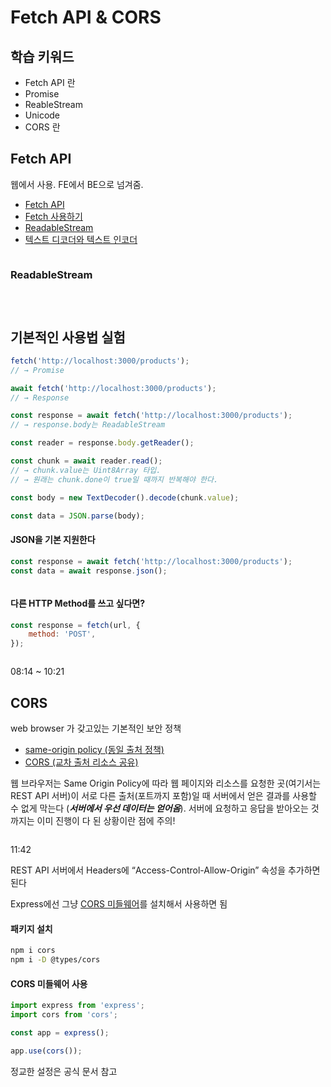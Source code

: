 # Fetch API & CORS

## 학습 키워드

* Fetch API 란
* Promise
* ReableStream
* Unicode
* CORS 란

## Fetch API

웹에서 사용. FE에서 BE으로 넘겨줌.

* [Fetch API](https://developer.mozilla.org/ko/docs/Web/API/Fetch\_API)
* [Fetch 사용하기](https://developer.mozilla.org/ko/docs/Web/API/Fetch\_API/Using\_Fetch)
* [ReadableStream](https://developer.mozilla.org/ko/docs/Web/API/ReadableStream)
* [텍스트 디코더와 텍스트 인코더](https://ko.javascript.info/text-decoder)

<figure><img src="../.gitbook/assets/image (2) (3).png" alt=""><figcaption></figcaption></figure>

### ReadableStream

<figure><img src="../.gitbook/assets/image (21).png" alt=""><figcaption></figcaption></figure>

<figure><img src="../.gitbook/assets/image (17).png" alt=""><figcaption></figcaption></figure>

<figure><img src="../.gitbook/assets/image (19).png" alt=""><figcaption></figcaption></figure>

## 기본적인 사용법 실험

```javascript
fetch('http://localhost:3000/products');
// → Promise

await fetch('http://localhost:3000/products');
// → Response

const response = await fetch('http://localhost:3000/products');
// → response.body는 ReadableStream

const reader = response.body.getReader();

const chunk = await reader.read();
// → chunk.value는 Uint8Array 타입.
// → 원래는 chunk.done이 true일 때까지 반복해야 한다.

const body = new TextDecoder().decode(chunk.value);

const data = JSON.parse(body);
```

#### JSON을 기본 지원한다

```javascript
const response = await fetch('http://localhost:3000/products');
const data = await response.json();
```

<figure><img src="../.gitbook/assets/image (6) (2).png" alt=""><figcaption></figcaption></figure>

#### 다른 HTTP Method를 쓰고 싶다면?

```javascript
const response = fetch(url, {
	method: 'POST',
});
```

<figure><img src="../.gitbook/assets/image (3) (2).png" alt=""><figcaption></figcaption></figure>

08:14 \~ 10:21&#x20;

## CORS

web browser 가 갖고있는 기본적인 보안 정책

* [same-origin policy (동일 출처 정책)](https://developer.mozilla.org/ko/docs/Web/Security/Same-origin\_policy)
* [CORS (교차 출처 리소스 공유)](https://developer.mozilla.org/ko/docs/Web/HTTP/CORS)

웹 브라우저는 Same Origin Policy에 따라 웹 페이지와 리소스를 요청한 곳(여기서는 REST API 서버)이 서로 다른 출처(포트까지 포함)일 때 서버에서 얻은 결과를 사용할 수 없게 막는다 (_**서버에서 우선 데이터는 얻어옴**_). 서버에 요청하고 응답을 받아오는 것까지는 이미 진행이 다 된 상황이란 점에 주의!

<figure><img src="../.gitbook/assets/image (13) (2).png" alt=""><figcaption></figcaption></figure>

11:42

REST API 서버에서 Headers에 “Access-Control-Allow-Origin” 속성을 추가하면 된다

Express에선 그냥 [CORS 미들웨어](https://expressjs.com/en/resources/middleware/cors.html)를 설치해서 사용하면 됨



#### 패키지 설치

```bash
npm i cors
npm i -D @types/cors
```



#### CORS 미들웨어 사용

```javascript
import express from 'express';
import cors from 'cors';

const app = express();

app.use(cors());
```

정교한 설정은 공식 문서 참고
